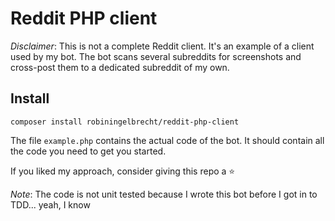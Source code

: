 # Reddit PHP client

*Disclaimer*: This is not a complete Reddit client. It's an example of a client used by my bot.
The bot scans several subreddits for screenshots and cross-post them to a dedicated subreddit of my own.

## Install

```
composer install robiningelbrecht/reddit-php-client
```

The file `example.php` contains the actual code of the bot. 
It should contain all the code you need to get you started.

If you liked my approach, consider giving this repo a :star: 

_Note_: The code is not unit tested because I wrote this bot before I got in to TDD... 
yeah, I know



